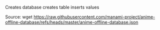 Creates database
creates table 
inserts values

Source:
wget https://raw.githubusercontent.com/manami-project/anime-offline-database/refs/heads/master/anime-offline-database.json
